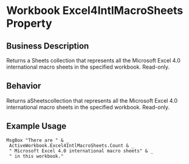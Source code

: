 # Workbook Excel4IntlMacroSheets Property

## Business Description
Returns a Sheets collection that represents all the Microsoft Excel 4.0 international macro sheets in the specified workbook. Read-only.

## Behavior
Returns aSheetscollection that represents all the Microsoft Excel 4.0 international macro sheets in the specified workbook. Read-only.

## Example Usage
```vba
MsgBox "There are " & _ 
 ActiveWorkbook.Excel4IntlMacroSheets.Count & _ 
 " Microsoft Excel 4.0 international macro sheets" & _ 
 " in this workbook."
```